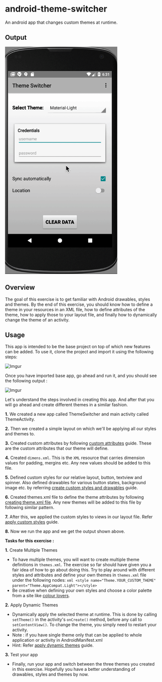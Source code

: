 # android-theme-switcher
An android app that changes custom themes at runtime.

## Output
<img src='https://github.com/SiddhataPatil/Android_custom_themes/blob/master/theme.gif' width="370" height="750" />


## Overview

The goal of this exercise is to get familiar with Android drawables, styles and themes. By the end of this exercise, you should know how to define a theme in your resources in an XML file, how to define attributes of the theme, how to apply those to your layout file, and finally how to dynamically change the theme of an activity. 

## Usage
This app is intended to be the base project on top of which new features can be added. To use it, clone the project and import it using the following steps:

![Imgur](http://i.imgur.com/x5iXb8Y.gif)

Once you have imported base app, go ahead and run it, and you should see the following output : 
  
![Imgur](http://i.imgur.com/K1MANspm.png)

Let's understand the steps involved in creating this app. And after that you will go ahead and create different themes in a similar fashion.

**1.** We created a new app called ThemeSwitcher and main activity called ThemeActivity.

**2.** Then we created a simple layout on which we'll be applying all our styles and themes to.

**3.** Created custom attributes by following [custom attributes](http://guides.codepath.com/android/Developing-Custom-Themes#3-custom-attributes) guide. These are the custom attributes that our theme will define.

**4.** Created `dimens.xml`. This is the `XML` resource that carries dimension values for padding, mergins etc. Any new values should be added to this file.

**5.** Defined custom styles for our relative layout, button, textview and spinner. Also defined drawables for various button states, background image etc. by referring [create custom styles and drawables](http://guides.codepath.com/android/Developing-Custom-Themes#5-custom-styles-and-drawables) guide.

**6.** Created themes.xml file to define the theme attributes by following [creating theme.xml file](http://guides.codepath.com/android/Developing-Custom-Themes#6-create-themesxml-file). Any new themes will be added to this file by following similar pattern.

**7.** After this, we applied the custom styles to views in our layout file. Refer [apply custom styles](http://guides.codepath.com/android/Developing-Custom-Themes#7-apply-custom-styles) guide.

**8.** Now we run the app and we get the output shown above.

**Tasks for this exercise :**

**1.** Create Multiple Themes
   - To have multiple themes, you will want to create multiple theme definitions in `themes.xml`. The exercise so far should have given you a fair idea of how to go about doing this. Try to play around with different styles and attributes and define your own themes in `themes.xml` file under the following nodes:
    ```xml
    <style name="Theme.YOUR_CUSTOM_THEME" parent="Theme.AppCompat.Light"></style>
    ```
  - Be creative when defining your own styles and choose a color palette from a site like [colour lovers](http://www.colourlovers.com/palettes/most-loved/past-month/meta?page=1).


**2.** Apply Dynamic Themes
 * Dynamically apply the selected theme at runtime. This is done by calling `setTheme()` in the activity's `onCreate()` method, before any call to `setContentView()`. To change the theme, you simply need to restart your activity.
 * Note : if you have single theme only that can be applied to whole application or activity in AndroidManifest.xml
 * Hint: Refer [apply dynamic themes](http://guides.codepath.com/android/Developing-Custom-Themes#8-apply-dynamic-themes) guide.

**3.** Test your app
 * Finally, run your app and switch between the three themes you created in this exercise. Hopefully you have a better understanding of drawables, styles and themes by now.
